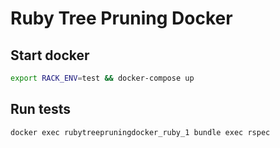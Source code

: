 # Ruby Tree Pruning Docker

## Start docker

```bash
export RACK_ENV=test && docker-compose up
```

## Run tests

```bash
docker exec rubytreepruningdocker_ruby_1 bundle exec rspec
```